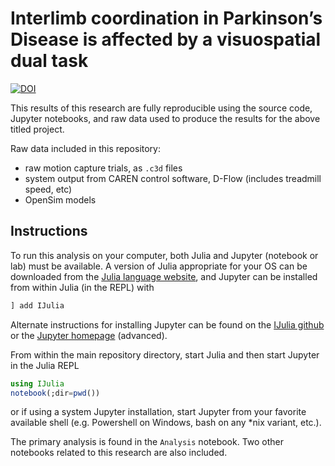 # Interlimb coordination in Parkinson’s Disease is affected by a visuospatial dual task

[![DOI](https://zenodo.org/badge/DOI/10.5281/zenodo.6835767.svg)](https://doi.org/10.5281/zenodo.6835767)

This results of this research are fully reproducible using the source code, Jupyter
notebooks, and raw data used to produce the results for the above titled project.

Raw data included in this repository:

- raw motion capture trials, as `.c3d` files
- system output from CAREN control software, D-Flow (includes treadmill speed, etc)
- OpenSim models

## Instructions

To run this analysis on your computer, both Julia and Jupyter (notebook or lab) must be available. A
version of Julia appropriate for your OS can be downloaded from the [Julia language
website](https://julialang.org/downloads/), and Jupyter can be installed from within Julia
(in the REPL) with

```julia
] add IJulia
```

Alternate instructions for installing Jupyter can be found on the [IJulia
github](https://github.com/JuliaLang/IJulia.jl) or the [Jupyter
homepage](https://jupyter.org/install) (advanced).

From within the main repository directory, start Julia and then start Jupyter in the Julia
REPL

```julia
using IJulia
notebook(;dir=pwd())
```

or if using a system Jupyter installation, start Jupyter from your favorite available shell
(e.g. Powershell on Windows, bash on any *nix variant, etc.).

The primary analysis is found in the `Analysis` notebook. Two other notebooks related to
this research are also included.

